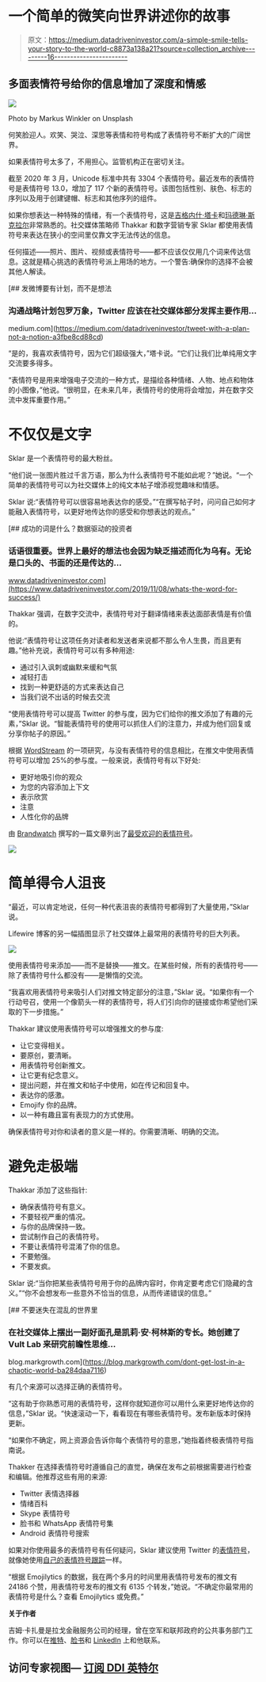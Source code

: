 # 一个简单的微笑向世界讲述你的故事

> 原文：<https://medium.datadriveninvestor.com/a-simple-smile-tells-your-story-to-the-world-c8873a138a21?source=collection_archive---------16----------------------->

## 多面表情符号给你的信息增加了深度和情感

![](img/5cad6afc6affd29448ec64588839db6e.png)

Photo by Markus Winkler on Unsplash

何笑脸迎人。欢笑、哭泣、深思等表情和符号构成了表情符号不断扩大的广阔世界。

如果表情符号太多了，不用担心。监管机构正在密切关注。

截至 2020 年 3 月，Unicode 标准中共有 3304 个表情符号。最近发布的表情符号是表情符号 13.0，增加了 117 个新的表情符号。该图包括性别、肤色、标志的序列以及用于创建键帽、标志和其他序列的组件。

如果你想表达一种特殊的情绪，有一个表情符号，这是[吉格内什·塔卡](https://twitter.com/socialjignesh)和[玛德琳·斯克拉尔](https://twitter.com/MadalynSklar/)非常熟悉的。社交媒体策略师 Thakkar 和数字营销专家 Sklar 都使用表情符号来表达在狭小的空间里仅靠文字无法传达的信息。

任何描述——照片、图片、视频或表情符号——都不应该仅仅用几个词来传达信息。这就是精心挑选的表情符号派上用场的地方。一个警告:确保你的选择不会被其他人解读。

[](https://medium.com/datadriveninvestor/tweet-with-a-plan-not-a-notion-a3fbe8cd88cd) [## 发微博要有计划，而不是想法

### 沟通战略计划包罗万象，Twitter 应该在社交媒体部分发挥主要作用…

medium.com](https://medium.com/datadriveninvestor/tweet-with-a-plan-not-a-notion-a3fbe8cd88cd) 

“是的，我喜欢表情符号，因为它们超级强大，”塔卡说。“它们让我们比单纯用文字交流要多得多。

“表情符号是用来增强电子交流的一种方式，是描绘各种情绪、人物、地点和物体的小图像，”他说。“很明显，在未来几年，表情符号的使用将会增加，并在数字交流中发挥重要作用。”

# **不仅仅是文字**

Sklar 是一个表情符号的最大粉丝。

“他们说一张图片胜过千言万语，那么为什么表情符号不能如此呢？”她说。“一个简单的表情符号可以为社交媒体上的纯文本帖子增添视觉趣味和情感。

Sklar 说:“表情符号可以很容易地表达你的感受。”“在撰写帖子时，问问自己如何才能融入表情符号，以更好地传达你的感受和你想表达的观点。”

[](https://www.datadriveninvestor.com/2019/11/08/whats-the-word-for-success/) [## 成功的词是什么？数据驱动的投资者

### 话语很重要。世界上最好的想法也会因为缺乏描述而化为乌有。无论是口头的、书面的还是传达的…

www.datadriveninvestor.com](https://www.datadriveninvestor.com/2019/11/08/whats-the-word-for-success/) 

Thakkar 强调，在数字交流中，表情符号对于翻译情绪来表达面部表情是有价值的。

他说:“表情符号让这项任务对读者和发送者来说都不那么令人生畏，而且更有趣。”他补充说，表情符号可以有多种用途:

*   通过引入讽刺或幽默来缓和气氛
*   减轻打击
*   找到一种更舒适的方式来表达自己
*   当我们说不出话的时候去交流

“使用表情符号可以提高 Twitter 的参与度，因为它们给你的推文添加了有趣的元素，”Sklar 说。“智能表情符号的使用可以抓住人们的注意力，并成为他们回复或分享你帖子的原因。”

根据 [WordStream](https://twitter.com/WordStream/) 的一项研究，与没有表情符号的信息相比，在推文中使用表情符号可以增加 25%的参与度。一般来说，表情符号有以下好处:

*   更好地吸引你的观众
*   为您的内容添加上下文
*   表示欣赏
*   注意
*   人性化你的品牌

由 [Brandwatch](https://twitter.com/Brandwatch/) 撰写的一篇文章列出了[最受欢迎的表情符号](https://www.brandwatch.com/blog/the-most-popular-emojis/)。

![](img/0fdd479167e71d5740ddcb27cdcf3f56.png)

# **简单得令人沮丧**

“最近，可以肯定地说，任何一种代表沮丧的表情符号都得到了大量使用，”Sklar 说。

Lifewire 博客的另一幅插图显示了社交媒体上最常用的表情符号的巨大列表。

![](img/4712856e2a8fbc12616baa294d41be76.png)

使用表情符号来添加——而不是替换——推文。在某些时候，所有的表情符号——除了表情符号什么都没有——是懒惰的交流。

“我喜欢用表情符号来吸引人们对推文特定部分的注意，”Sklar 说。“如果你有一个行动号召，使用一个像箭头一样的表情符号，将人们引向你的链接或你希望他们采取的下一步措施。”

Thakkar 建议使用表情符号可以增强推文的参与度:

*   让它变得相关。
*   要原创，要清晰。
*   用表情符号创新推文。
*   让它更有纪念意义。
*   提出问题，并在推文和帖子中使用，如在传记和回复中。
*   表达你的感激。
*   Emojify 你的品牌。
*   以一种有趣且富有表现力的方式使用。

确保表情符号对你和读者的意义是一样的。你需要清晰、明确的交流。

# **避免走极端**

Thakkar 添加了这些指针:

*   确保表情符号有意义。
*   不要轻视严重的情况。
*   与你的品牌保持一致。
*   尝试制作自己的表情符号。
*   不要让表情符号混淆了你的信息。
*   不要勉强。
*   不要发疯。

Sklar 说:“当你把某些表情符号用于你的品牌内容时，你肯定要考虑它们隐藏的含义。”“你不会想发布一些意外不恰当的信息，从而传递错误的信息。”

[](https://blog.markgrowth.com/dont-get-lost-in-a-chaotic-world-ba284daa7116) [## 不要迷失在混乱的世界里

### 在社交媒体上摆出一副好面孔是凯莉·安·柯林斯的专长。她创建了 Vult Lab 来研究前瞻性思维…

blog.markgrowth.com](https://blog.markgrowth.com/dont-get-lost-in-a-chaotic-world-ba284daa7116) 

有几个来源可以选择正确的表情符号。

“这有助于你熟悉可用的表情符号，这样你就知道你可以用什么来更好地传达你的信息，”Sklar 说。“快速滚动一下，看看现在有哪些表情符号。发布新版本时保持更新。

“如果你不确定，网上资源会告诉你每个表情符号的意思，”她指着终极表情符号指南说。

Thakker 在选择表情符号时遵循自己的直觉，确保在发布之前根据需要进行检查和编辑。他推荐这些有用的来源:

*   Twitter 表情选择器
*   情绪百科
*   Skype 表情符号
*   脸书和 WhatsApp 表情符号集
*   Android 表情符号搜索

如果对你使用最多的表情符号有任何疑问，Sklar 建议使用 Twitter 的[表情符号](https://emoji.life/)，就像她使用[自己的表情符号跟踪](https://emoji.life/MadalynSklar)一样。

“根据 Emojilytics 的数据，我在两个多月的时间里用表情符号发布的推文有 24186 个赞，用表情符号发布的推文有 6135 个转发，”她说。“不确定你最常用的表情符号是什么？查看 Emojilytics 或免费。”

**关于作者**

吉姆·卡扎曼是拉戈金融服务公司的经理，曾在空军和联邦政府的公共事务部门工作。你可以在[推特](https://twitter.com/JKatzaman)、[脸书](https://www.facebook.com/jim.katzaman)和 [LinkedIn](https://www.linkedin.com/in/jim-katzaman-33641b21/) 上和他联系。

## 访问专家视图— [订阅 DDI 英特尔](https://datadriveninvestor.com/ddi-intel)
